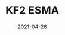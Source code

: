 ---
title: "KF2 ESMA"
date: "2021-04-26"
image: https://i.imgur.com/9TlDFCp.png
redirect: https://github.com/SethCohen/KF2-Easy-Server-Map-Adder
---